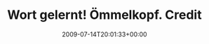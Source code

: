 ---
retweeted: false
source: <a href="http://twitter.com" rel="nofollow">Twitter Web Client</a>
entities:
  hashtags: []
  symbols: []
  user_mentions:
  - name: susi sorglos
    screen_name: schnatterchen
    indices:
    - '36'
    - '50'
    id_str: '264988714'
    id: '264988714'
  urls: []
display_text_range:
- '0'
- '51'
favorite_count: '0'
id_str: '2637918642'
truncated: false
retweet_count: '0'
id: '2637918642'
created_at: Tue Jul 14 20:01:33 +0000 2009
favorited: false
full_text: Wort gelernt! Ömmelkopf. Credits to [@schnatterchen](https://twitter.com/schnatterchen).
lang: de
tags:
- pesos:twitter
date: '2009-07-14T20:01:33+00:00'
src: https://twitter.com/bascht/status/2637918642
original_url: https://twitter.com/bascht/status/2637918642
type: twitter_tweet
text: Wort gelernt! Ömmelkopf. Credits to [@schnatterchen](https://twitter.com/schnatterchen).
title: Wort gelernt! Ömmelkopf. Credit

---